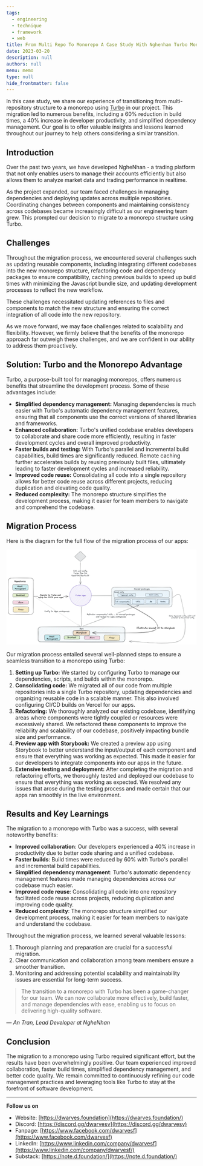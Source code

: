 ```yaml
---
tags: 
  - engineering
  - technique
  - framework
  - web
title: From Multi Repo To Monorepo A Case Study With Nghenhan Turbo Monorepo
date: 2023-03-20
description: null
authors: null
menu: memo
type: null
hide_frontmatter: false
---
```


In this case study, we share our experience of transitioning from multi-repository structure to a monorepo using [Turbo](https://radar.d.foundation/Turborepo-0dd18b38468c4859a8beaae7bf6c511c) in our project. This migration led to numerous benefits, including a 60% reduction in build times, a 40% increase in developer productivity, and simplified dependency management. Our goal is to offer valuable insights and lessons learned throughout our journey to help others considering a similar transition.

## Introduction
Over the past two years, we have developed NgheNhan - a trading platform that not only enables users to manage their accounts efficiently but also allows them to analyze market data and trading performance in realtime.

As the project expanded, our team faced challenges in managing dependencies and deploying updates across multiple repositories. Coordinating changes between components and maintaining consistency across codebases became increasingly difficult as our engineering team grew. This prompted our decision to migrate to a monorepo structure using Turbo.

## Challenges
Throughout the migration process, we encountered several challenges such as updating reusable components, including integrating different codebases into the new monorepo structure, refactoring code and dependency packages to ensure compatibility, caching previous builds to speed up build times with minimizing the Javascript bundle size, and updating development processes to reflect the new workflow.

These challenges necessitated updating references to files and components to match the new structure and ensuring the correct integration of all code into the new repository.

As we move forward, we may face challenges related to scalability and flexibility. However, we firmly believe that the benefits of the monorepo approach far outweigh these challenges, and we are confident in our ability to address them proactively.

## **Solution: Turbo and the Monorepo Advantage**
Turbo, a purpose-built tool for managing monorepos, offers numerous benefits that streamline the development process. Some of these advantages include:

* **Simplified dependency management:** Managing dependencies is much easier with Turbo's automatic dependency management features, ensuring that all components use the correct versions of shared libraries and frameworks.
* **Enhanced collaboration:** Turbo's unified codebase enables developers to collaborate and share code more efficiently, resulting in faster development cycles and overall improved productivity.
* **Faster builds and testing:** With Turbo's parallel and incremental build capabilities, build times are significantly reduced. Remote caching further accelerates builds by reusing previously built files, ultimately leading to faster development cycles and increased reliability.
* **Improved code reuse:** Consolidating all code into a single repository allows for better code reuse across different projects, reducing duplication and elevating code quality.
* **Reduced complexity:** The monorepo structure simplifies the development process, making it easier for team members to navigate and comprehend the codebase.

## **Migration Process**
Here is the diagram for the full flow of the migration process of our apps:

![](assets/from-multi-repo-to-monorepo-a-case-study-with-nghenhan-turbo-monorepo_8dc9116f98bf7a170ec249c0e63ad699_md5.webp)

Our migration process entailed several well-planned steps to ensure a seamless transition to a monorepo using Turbo:

1. **Setting up Turbo:** We started by configuring Turbo to manage our dependencies, scripts, and builds within the monorepo.
1. **Consolidating code:** We migrated all of our code from multiple repositories into a single Turbo repository, updating dependencies and organizing reusable code in a scalable manner. This also involved configuring CI/CD builds on Vercel for our apps.
1. **Refactoring:** We thoroughly analyzed our existing codebase, identifying areas where components were tightly coupled or resources were excessively shared. We refactored these components to improve the reliability and scalability of our codebase, positively impacting bundle size and performance.
1. **Preview app with Storybook:** We created a preview app using Storybook to better understand the input/output of each component and ensure that everything was working as expected. This made it easier for our developers to integrate components into our apps in the future.
1. **Extensive testing and deployment:** After completing the migration and refactoring efforts, we thoroughly tested and deployed our codebase to ensure that everything was working as expected. We resolved any issues that arose during the testing process and made certain that our apps ran smoothly in the live environment.

## Results **and Key Learnings**
The migration to a monorepo with Turbo was a success, with several noteworthy benefits:

* **Improved collaboration**: Our developers experienced a 40% increase in productivity due to better code sharing and a unified codebase.
* **Faster builds**: Build times were reduced by 60% with Turbo's parallel and incremental build capabilities.
* **Simplified dependency management**: Turbo's automatic dependency management features made managing dependencies across our codebase much easier.
* **Improved code reuse**: Consolidating all code into one repository facilitated code reuse across projects, reducing duplication and improving code quality.
* **Reduced complexity**: The monorepo structure simplified our development process, making it easier for team members to navigate and understand the codebase.

Throughout the migration process, we learned several valuable lessons:

1. Thorough planning and preparation are crucial for a successful migration.
1. Clear communication and collaboration among team members ensure a smoother transition.
1. Monitoring and addressing potential scalability and maintainability issues are essential for long-term success.

> The transition to a monorepo with Turbo has been a game-changer for our team. We can now collaborate more effectively, build faster, and manage dependencies with ease, enabling us to focus on delivering high-quality software.

— *An Tran, Lead Developer at NgheNhan*

## Conclusion
The migration to a monorepo using Turbo required significant effort, but the results have been overwhelmingly positive. Our team experienced improved collaboration, faster build times, simplified dependency management, and better code quality. We remain committed to continuously refining our code management practices and leveraging tools like Turbo to stay at the forefront of software development.

---

**Follow us on**

* Website: [https://dwarves.foundation](https://dwarves.foundation/)
* Discord: [https://discord.gg/dwarvesv](https://discord.gg/dwarvesv)
* Fanpage: [https://www.facebook.com/dwarvesf](https://www.facebook.com/dwarvesf)
* LinkedIn: [https://www.linkedin.com/company/dwarvesf](https://www.linkedin.com/company/dwarvesf/)
* Substack: [https://note.d.foundation/](https://note.d.foundation/)